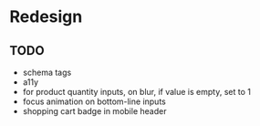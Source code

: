 # Redesign

## TODO

- schema tags
- a11y
- for product quantity inputs, on blur, if value is empty, set to 1
- focus animation on bottom-line inputs
- shopping cart badge in mobile header
